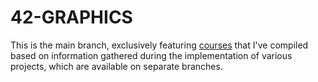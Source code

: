 # 42-GRAPHICS

This is the main branch, exclusively featuring [courses](courses/intro.md) that I've compiled based on information gathered during the implementation of various projects, which are available on separate branches.